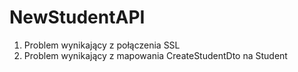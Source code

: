 # NewStudentAPI

1. Problem wynikający z połączenia SSL 
2. Problem wynikający z mapowania CreateStudentDto na Student
